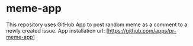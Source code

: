 # meme-app

This repository uses GitHub App to post random meme as a comment to a newly created issue.
App installation url: [https://github.com/apps/pr-meme-app]
